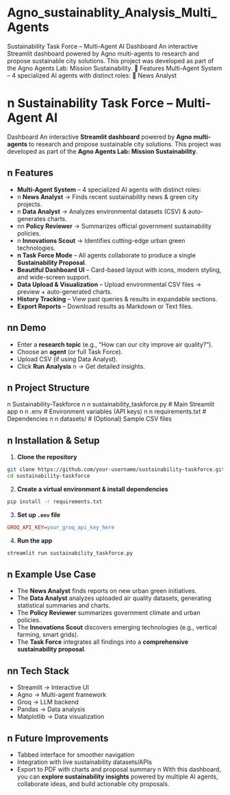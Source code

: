 # Agno_sustainablity_Analysis_Multi_Agents
Sustainability Task Force – Multi-Agent AI Dashboard  An interactive Streamlit dashboard powered by Agno multi-agents to research and propose sustainable city solutions. This project was developed as part of the Agno Agents Lab: Mission Sustainability.  🚀 Features  Multi-Agent System – 4 specialized AI agents with distinct roles:  📰 News Analyst 
# n Sustainability Task Force – Multi-Agent AI
Dashboard
An interactive **Streamlit dashboard** powered by **Agno multi-agents** to research and propose
sustainable city solutions.
This project was developed as part of the **Agno Agents Lab: Mission Sustainability**.
## n Features
- **Multi-Agent System** – 4 specialized AI agents with distinct roles:
- n **News Analyst** → Finds recent sustainability news & green city projects.
- n **Data Analyst** → Analyzes environmental datasets (CSV) & auto-generates charts.
- nn **Policy Reviewer** → Summarizes official government sustainability policies.
- n **Innovations Scout** → Identifies cutting-edge urban green technologies.
- **n Task Force Mode** – All agents collaborate to produce a single **Sustainability Proposal**.
- **Beautiful Dashboard UI** – Card-based layout with icons, modern styling, and wide-screen
support.
- **Data Upload & Visualization** – Upload environmental CSV files → preview + auto-generated
charts.
- **History Tracking** – View past queries & results in expandable sections.
- **Export Reports** – Download results as Markdown or Text files.
## nn Demo
- Enter a **research topic** (e.g., “How can our city improve air quality?”).
- Choose an **agent** (or full Task Force).
- Upload CSV (if using Data Analyst).
- Click **Run Analysis** n → Get detailed insights.
## n Project Structure
n Sustainability-Taskforce
n n sustainability_taskforce.py # Main Streamlit app
n n .env # Environment variables (API keys)
n n requirements.txt # Dependencies
n n datasets/ # (Optional) Sample CSV files
## n Installation & Setup
1. **Clone the repository**
```bash
git clone https://github.com/your-username/sustainability-taskforce.git
cd sustainability-taskforce
```
2. **Create a virtual environment & install dependencies**
```bash
pip install -r requirements.txt
```
3. **Set up `.env` file**
```ini
GROQ_API_KEY=your_groq_api_key_here
```
4. **Run the app**
```bash
streamlit run sustainability_taskforce.py
```
## n Example Use Case
- The **News Analyst** finds reports on new urban green initiatives.
- The **Data Analyst** analyzes uploaded air quality datasets, generating statistical summaries and
charts.
- The **Policy Reviewer** summarizes government climate and urban policies.
- The **Innovations Scout** discovers emerging technologies (e.g., vertical farming, smart grids).
- The **Task Force** integrates all findings into a **comprehensive sustainability proposal**.
## nn Tech Stack
- Streamlit → Interactive UI
- Agno → Multi-agent framework
- Groq → LLM backend
- Pandas → Data analysis
- Matplotlib → Data visualization
## n Future Improvements
- Tabbed interface for smoother navigation
- Integration with live sustainability datasets/APIs
- Export to PDF with charts and proposal summary
n With this dashboard, you can **explore sustainability insights** powered by multiple AI agents,
collaborate ideas, and build actionable city proposals.
